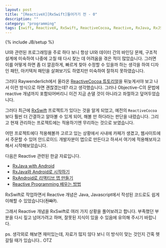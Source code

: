 ```yaml
---
layout: post
title: "[ReactiveX][RxSwift]들어가기 전 - 0"
description: ""
category: "programming"
tags: [swift, ReactiveX, RxSwift, ReactiveCocoa, Reactive, RxJava, RxJS, ui]
---
```

{% include JB/setup %}

UI와 관련된 프로그래밍을 주로 하다 보니 항상 UI와 데이터 간의 바인딩 문제, 구조적 설계에 미숙하여 나중에 고칠 때 다시 찾는 데 어려움을 겪은 적이 많았습니다. 그러면 이를 어떻게 하면 좀 더 깔끔하게, 빠르게 찾아 수정할 수 있을까 하는 생각을 하여 디자인 패턴, 아키텍처 패턴을 살펴보기도 하였지만 미숙하여 잘하지 못하였습니다.

그러다 Raywenderlich에서 올라온 [ReactiveCocoa 튜토리얼](http://www.raywenderlich.com/62699/reactivecocoa-tutorial-pt1)을 뒤늦게서야 보고 나서 이런 방식으로 하면 괜찮겠는데? 라고 생각했습니다. 그러나 Objective-C의 문법에 reactive 개념까지 포함되어버리니 이건 지금 손댈 것이 아니라고 좌절하고 덮어두었습니다. 

그러다 최근에 [RxSwift](https://github.com/ReactiveX/RxSwift) 프로젝트가 있다는 것을 알게 되었고, 예전의 `ReactiveCocoa`보다 훨씬 더 간결하고 알아볼 수 있게 되어, 해볼 만 하다라는 판단을 내렸습니다. 그리고 현재 관리하는 프로젝트에는 적용하기엔 무리하는 것으로 보였습니다. 

어떤 프로젝트에다 적용해볼까 고르고 있는 상황에서 사내에 카페가 생겼고, 웹사이트에서 주문할 수 있어 안드로이드 개발자분이 앱으로 만든다고 하셔서 여기에 적용해보자고 해서 시작해보았습니다.

다음은 Reactive 관련된 한글 자료입니다.

* [RxJava with Android](http://gaemi.github.io/android/2015/05/20/RxJava%20with%20Android%20-%201%20-%20RxJava%20사용해보기.html)
* [RxJava와 Android로 시작하기](https://www.evernote.com/shard/s655/sh/ca763c7a-17a9-4b85-ba8d-8eec979d2442/ab38e452d455f654)
* [RxAndroid로 리액티브 앱 만들기](https://realm.io/kr/news/rxandroid/)
* [Reactive Programming 배우는 방법](http://mobicon.tistory.com/467)

RxSwift로 작업하면서 Reactive 개념은 Java, Javascript에서 작성된 코드로도 쉽게 이해할 수 있었습니다(<del>진짜?</del>).

그래서 Reactive 개념을 RxSwift로 여러 가지 상황을 풀어보려고 합니다. 부족했던 부분을 다시 짚고 넘어가려고 하며, 잘못된 지식이 있을 수 있음에 유의해 주시기 바랍니다.

ps. 생각외로 해보면 재미있는데, 자료가 많지 않다 보니 이 방식이 맞는 것인지 간혹 헷갈릴 때가 있습니다.. OTZ
